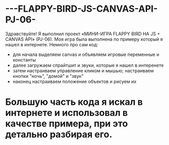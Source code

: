 # ---FLAPPY-BIRD-JS-CANVAS-API-PJ-06-
Здравствуйте! Я выполнил проект «МИНИ-ИГРА FLAPPY BIRD НА JS + CANVAS API» (PJ-06).
Моя игра была выполнена по примеру который я нашел в интернете.
Немного про сам код: 
- для начала выделяем canvas и объявляем игровые переменные и константы
- далее загружаем спрайтшит и звуки, которые я нашел в интеренете
- затем настраиваем управление кликом и мышью; настраиваем кнопки "ночь", "домой" и "звук"
- наконец настраиваем положение объектов и рисуем их
# Большую часть кода я искал в интернете и использовал в качестве примера, при это детально разбирая его.
